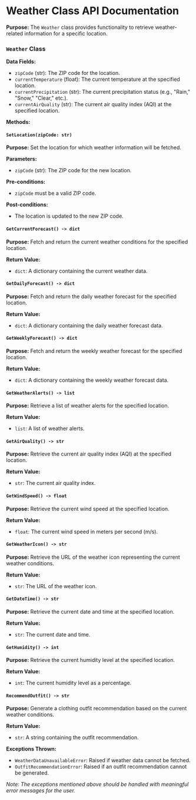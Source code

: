 # Weather Class API Documentation

**Purpose:**
The `Weather` class provides functionality to retrieve weather-related information for a specific location.

### `Weather` Class

**Data Fields:**
- `zipCode` (str): The ZIP code for the location.
- `currentTemperature` (float): The current temperature at the specified location.
- `currentPrecipitation` (str): The current precipitation status (e.g., "Rain," "Snow," "Clear," etc.).
- `currentAirQuality` (str): The current air quality index (AQI) at the specified location.

**Methods:**

#### `SetLocation(zipCode: str)`

**Purpose:**
Set the location for which weather information will be fetched.

**Parameters:**
- `zipCode` (str): The ZIP code for the new location.

**Pre-conditions:**
- `zipCode` must be a valid ZIP code.

**Post-conditions:**
- The location is updated to the new ZIP code.

#### `GetCurrentForecast() -> dict`

**Purpose:**
Fetch and return the current weather conditions for the specified location.

**Return Value:**
- `dict`: A dictionary containing the current weather data.

#### `GetDailyForecast() -> dict`

**Purpose:**
Fetch and return the daily weather forecast for the specified location.

**Return Value:**
- `dict`: A dictionary containing the daily weather forecast data.

#### `GetWeeklyForecast() -> dict`

**Purpose:**
Fetch and return the weekly weather forecast for the specified location.

**Return Value:**
- `dict`: A dictionary containing the weekly weather forecast data.

#### `GetWeatherAlerts() -> list`

**Purpose:**
Retrieve a list of weather alerts for the specified location.

**Return Value:**
- `list`: A list of weather alerts.

#### `GetAirQuality() -> str`

**Purpose:**
Retrieve the current air quality index (AQI) at the specified location.

**Return Value:**
- `str`: The current air quality index.

#### `GetWindSpeed() -> float`

**Purpose:**
Retrieve the current wind speed at the specified location.

**Return Value:**
- `float`: The current wind speed in meters per second (m/s).

#### `GetWeatherIcon() -> str`

**Purpose:**
Retrieve the URL of the weather icon representing the current weather conditions.

**Return Value:**
- `str`: The URL of the weather icon.

#### `GetDateTime() -> str`

**Purpose:**
Retrieve the current date and time at the specified location.

**Return Value:**
- `str`: The current date and time.

#### `GetHumidity() -> int`

**Purpose:**
Retrieve the current humidity level at the specified location.

**Return Value:**
- `int`: The current humidity level as a percentage.

#### `RecommendOutfit() -> str`

**Purpose:**
Generate a clothing outfit recommendation based on the current weather conditions.

**Return Value:**
- `str`: A string containing the outfit recommendation.


**Exceptions Thrown:**
- `WeatherDataUnavailableError`: Raised if weather data cannot be fetched.
- `OutfitRecommendationError`: Raised if an outfit recommendation cannot be generated.

*Note: The exceptions mentioned above should be handled with meaningful error messages for the user.*
